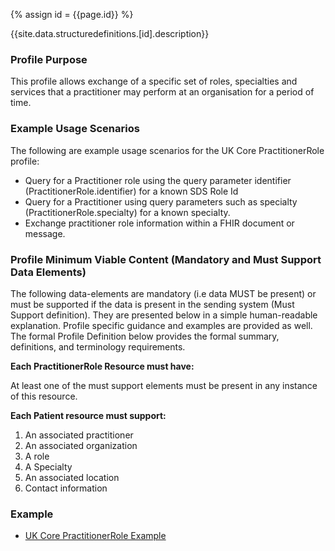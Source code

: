 
{% assign id = {{page.id}} %}

{{site.data.structuredefinitions.[id].description}}

<!-- end TOC -->
### Profile Purpose ###

This profile allows exchange of a specific set of roles, specialties and services that a practitioner may perform at an organisation for a period of time.


### Example Usage Scenarios ###

The following are example usage scenarios for the UK Core PractitionerRole profile:

- Query for a Practitioner role using the query parameter identifier (PractitionerRole.identifier) for a known SDS Role Id
- Query for a Practitioner using query parameters such as specialty (PractitionerRole.specialty) for a known specialty.
- Exchange practitioner role information within a FHIR document or message.

### Profile Minimum Viable Content (Mandatory and Must Support Data Elements) ###

The following data-elements are mandatory (i.e data MUST be present) or must be supported if the data is present in the sending system (Must Support definition). They are presented below in a simple human-readable explanation. Profile specific guidance and examples are provided as well. The formal Profile Definition below provides the formal summary, definitions, and terminology requirements.

**Each PractitionerRole Resource must have:**

At least one of the must support elements must be present in any instance of this resource.

**Each Patient resource must support:**

1. An associated practitioner
2. An associated organization
3. A role
4. A Specialty
5. An associated location
6. Contact information


### Example ###

- [UK Core PractitionerRole Example](UKCore-PractitionerRole-Example.html)